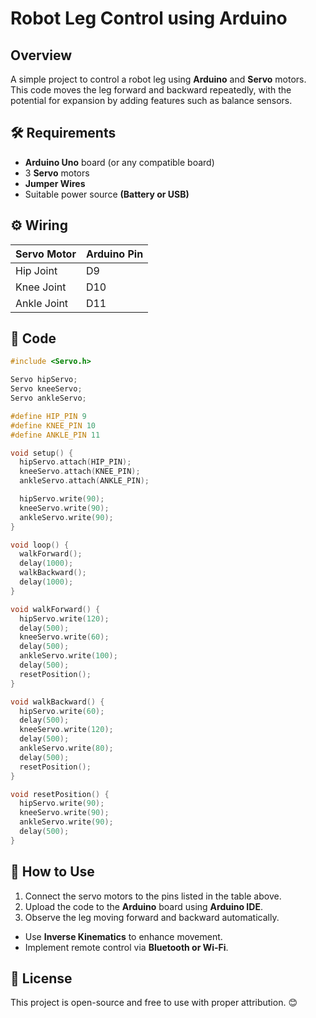 # Robot Leg Control using Arduino

##  Overview
A simple project to control a robot leg using **Arduino** and **Servo** motors. This code moves the leg forward and backward repeatedly, with the potential for expansion by adding features such as balance sensors.

## 🛠 Requirements
- **Arduino Uno** board (or any compatible board)
- 3 **Servo** motors
- **Jumper Wires**
- Suitable power source **(Battery or USB)**

## ⚙️ Wiring
| Servo Motor | Arduino Pin |
|-------------|------------|
| Hip Joint | D9 |
| Knee Joint | D10 |
| Ankle Joint | D11 |

## 🚀 Code
```cpp
#include <Servo.h>

Servo hipServo;
Servo kneeServo;
Servo ankleServo;

#define HIP_PIN 9
#define KNEE_PIN 10
#define ANKLE_PIN 11

void setup() {
  hipServo.attach(HIP_PIN);
  kneeServo.attach(KNEE_PIN);
  ankleServo.attach(ANKLE_PIN);

  hipServo.write(90);
  kneeServo.write(90);
  ankleServo.write(90);
}

void loop() {
  walkForward();
  delay(1000);
  walkBackward();
  delay(1000);
}

void walkForward() {
  hipServo.write(120);
  delay(500);
  kneeServo.write(60);
  delay(500);
  ankleServo.write(100);
  delay(500);
  resetPosition();
}

void walkBackward() {
  hipServo.write(60);
  delay(500);
  kneeServo.write(120);
  delay(500);
  ankleServo.write(80);
  delay(500);
  resetPosition();
}

void resetPosition() {
  hipServo.write(90);
  kneeServo.write(90);
  ankleServo.write(90);
  delay(500);
}
```

## 📝 How to Use
1. Connect the servo motors to the pins listed in the table above.
2. Upload the code to the **Arduino** board using **Arduino IDE**.
3. Observe the leg moving forward and backward automatically.


- Use **Inverse Kinematics** to enhance movement.
- Implement remote control via **Bluetooth or Wi-Fi**.

## 📜 License
This project is open-source and free to use with proper attribution. 😊

